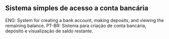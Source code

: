 ## Sistema simples de acesso a conta bancária

ENG: System for creating a bank account, making deposits, and viewing the remaining balance.
PT-BR: Sistema para criação de conta bancária, depósito e visualização de saldo restante. 
